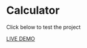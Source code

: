 # Calculator 

Click below to test the project

[LIVE DEMO](https://slimmgrimm.github.io/calculator/)
